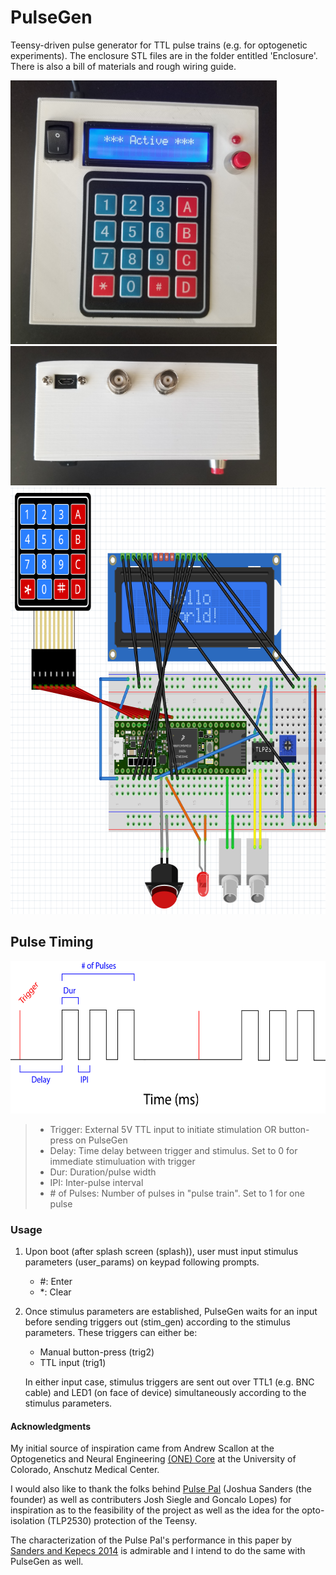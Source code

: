 # PulseGen
Teensy-driven pulse generator for TTL pulse trains (e.g. for optogenetic experiments).
The enclosure STL files are in the folder entitled 'Enclosure'. There is also a bill of materials and rough wiring guide. 

<img src="https://github.com/Losaccoj/PulseGen/blob/master/jpg/front.jpg" width="426" height="422"> <img src="https://github.com/Losaccoj/PulseGen/blob/master/jpg/top.jpg" width="426" height="223"> <img src="https://github.com/Losaccoj/PulseGen/blob/master/jpg/wiring layout.PNG" width="699" height="683">

## Pulse Timing
<img src="https://github.com/Losaccoj/PulseGen/blob/master/jpg/PulseGen_desc.jpg" width="650" height="244">

> - Trigger: External 5V TTL input to initiate stimulation OR button-press on PulseGen
> - Delay: Time delay between trigger and stimulus. Set to 0 for immediate stimuluation with trigger
> - Dur: Duration/pulse width
> - IPI: Inter-pulse interval
> - \# of Pulses: Number of pulses in "pulse train". Set to 1 for one pulse


### Usage
1. Upon boot (after splash screen (splash)), user must input stimulus parameters (user_params) on keypad following prompts. 
   - #: Enter     
   - *: Clear 
  
2. Once stimulus parameters are established, PulseGen waits for an input before sending triggers out (stim_gen) according to the stimulus parameters. These triggers can either be:
   - Manual button-press (trig2)
   - TTL input (trig1)

   In either input case, stimulus triggers are sent out over TTL1 (e.g. BNC cable) and LED1 (on face of device) simultaneously according to the stimulus parameters. 

#### Acknowledgments
My initial source of inspiration came from Andrew Scallon at the Optogenetics and Neural Engineering <a href="https://optogeneticsandneuralengineeringcore.github.io/ONECoreSite/">(ONE) Core</a> at the University of Colorado, Anschutz Medical Center. 

I would also like to thank the folks behind <a href="https://sanworks.io/shop/viewproduct?productID=1102">Pulse Pal</a> (Joshua Sanders (the founder) as well as contributers Josh Siegle and Goncalo Lopes) for inspiration as to the feasibility of the project as well as the idea for the opto-isolation (TLP2530) protection of the Teensy. 

The characterization of the Pulse Pal's performance in this paper by <a href="https://www.ncbi.nlm.nih.gov/pmc/articles/PMC4263096/">Sanders and Kepecs 2014</a> is admirable and I intend to do the same with PulseGen as well. 

